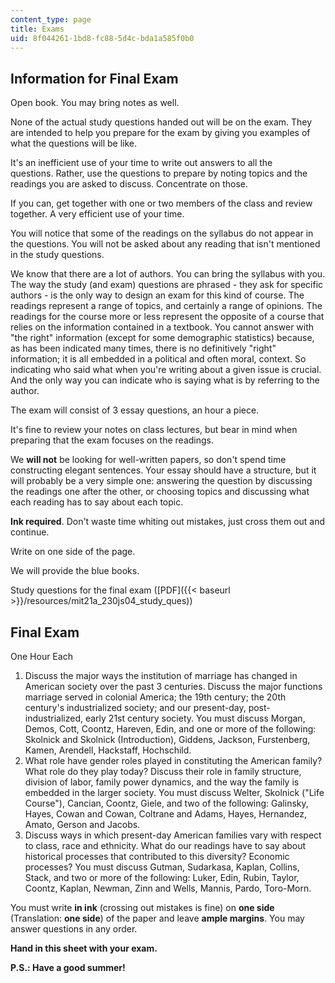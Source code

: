 ```yaml
---
content_type: page
title: Exams
uid: 8f044261-1bd8-fc88-5d4c-bda1a585f0b0
---
```


Information for Final Exam
--------------------------

Open book. You may bring notes as well.

None of the actual study questions handed out will be on the exam. They are intended to help you prepare for the exam by giving you examples of what the questions will be like.

It's an inefficient use of your time to write out answers to all the questions. Rather, use the questions to prepare by noting topics and the readings you are asked to discuss. Concentrate on those.

If you can, get together with one or two members of the class and review together. A very efficient use of your time.

You will notice that some of the readings on the syllabus do not appear in the questions. You will not be asked about any reading that isn't mentioned in the study questions.

We know that there are a lot of authors. You can bring the syllabus with you. The way the study (and exam) questions are phrased - they ask for specific authors - is the only way to design an exam for this kind of course. The readings represent a range of topics, and certainly a range of opinions. The readings for the course more or less represent the opposite of a course that relies on the information contained in a textbook. You cannot answer with "the right" information (except for some demographic statistics) because, as has been indicated many times, there is no definitively "right" information; it is all embedded in a political and often moral, context. So indicating who said what when you're writing about a given issue is crucial. And the only way you can indicate who is saying what is by referring to the author.

The exam will consist of 3 essay questions, an hour a piece.

It's fine to review your notes on class lectures, but bear in mind when preparing that the exam focuses on the readings.

We **will not** be looking for well-written papers, so don't spend time constructing elegant sentences. Your essay should have a structure, but it will probably be a very simple one: answering the question by discussing the readings one after the other, or choosing topics and discussing what each reading has to say about each topic.

**Ink required**. Don't waste time whiting out mistakes, just cross them out and continue.

Write on one side of the page.

We will provide the blue books.

Study questions for the final exam ([PDF]({{< baseurl >}}/resources/mit21a_230js04_study_ques))

Final Exam
----------

One Hour Each

1.  Discuss the major ways the institution of marriage has changed in American society over the past 3 centuries. Discuss the major functions marriage served in colonial America; the 19th century; the 20th century's industrialized society; and our present-day, post-industrialized, early 21st century society. You must discuss Morgan, Demos, Cott, Coontz, Hareven, Edin, and one or more of the following: Skolnick and Skolnick (Introduction), Giddens, Jackson, Furstenberg, Kamen, Arendell, Hackstaff, Hochschild.
2.  What role have gender roles played in constituting the American family? What role do they play today? Discuss their role in family structure, division of labor, family power dynamics, and the way the family is embedded in the larger society. You must discuss Welter, Skolnick ("Life Course"), Cancian, Coontz, Giele, and two of the following: Galinsky, Hayes, Cowan and Cowan, Coltrane and Adams, Hayes, Hernandez, Amato, Gerson and Jacobs.
3.  Discuss ways in which present-day American families vary with respect to class, race and ethnicity. What do our readings have to say about historical processes that contributed to this diversity? Economic processes? You must discuss Gutman, Sudarkasa, Kaplan, Collins, Stack, and two or more of the following: Luker, Edin, Rubin, Taylor, Coontz, Kaplan, Newman, Zinn and Wells, Mannis, Pardo, Toro-Morn.

You must write **in ink** (crossing out mistakes is fine) on **one side** (Translation: **one side**) of the paper and leave **ample margins**. You may answer questions in any order.

**Hand in this sheet with your exam.**

**P.S.: Have a good summer!**